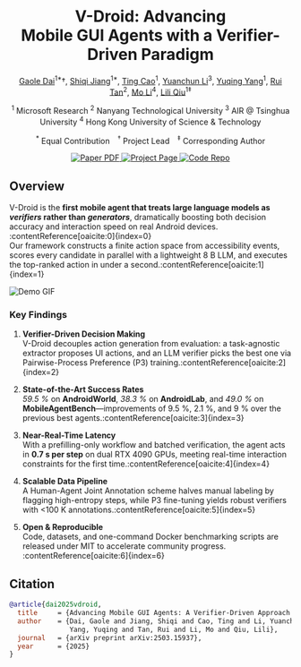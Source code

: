 <div align="center">
<h1>V-Droid: Advancing Mobile&nbsp;GUI&nbsp;Agents with a Verifier-Driven Paradigm</h1>

[Gaole Dai](https://maginadai.github.io/daigaole/)<sup>1*</sup>†, 
[Shiqi Jiang]((https://chrisplus.me/))<sup>1*</sup>, 
[Ting Cao](https://github.com/ticao)<sup>1</sup>, 
[Yuanchun Li](https://paperswithcode.com/author/yuanchun-li)<sup>3</sup>, 
[Yuqing Yang](https://github.com/yuqyang)<sup>1</sup>, 
[Rui Tan](https://tanrui.me/)<sup>2</sup>, 
[Mo Li](https://cse.hkust.edu.hk/faculty/lim/)<sup>4</sup>, 
[Lili Qiu](https://www.microsoft.com/en-us/research/people/liliqiu/)<sup>1‡</sup>  

<sup>1</sup> Microsoft Research   <sup>2</sup> Nanyang Technological University   <sup>3</sup> AIR @ Tsinghua University   <sup>4</sup> Hong Kong University of Science & Technology  

<sup>*</sup> Equal Contribution <sup>†</sup> Project Lead <sup>‡</sup> Corresponding Author  

<a href="https://arxiv.org/abs/2503.15937">
  <img src="https://img.shields.io/badge/arXiv-2503.15937-red" alt="Paper PDF">
</a>
<a href="[https://v-droid-gui.github.io](https://v-droid-agent.github.io/)/">
  <img src="https://img.shields.io/badge/Project_Page-V-Droid-green" alt="Project Page">
</a>
<a href="https://github.com/v-droid-gui/V-Droid">
  <img src="https://img.shields.io/badge/Code-GitHub-blue" alt="Code Repo">
</a>
</div>


## Overview
V-Droid is the **first mobile agent that treats large language models as _verifiers_ rather than _generators_**, dramatically boosting both decision accuracy and interaction speed on real Android devices.&#8203;:contentReference[oaicite:0]{index=0}  
Our framework constructs a finite action space from accessibility events, scores every candidate in parallel with a lightweight 8 B LLM, and executes the top-ranked action in under a second.&#8203;:contentReference[oaicite:1]{index=1}

![Demo GIF](./assets/v-droid-intro.gif)


### Key Findings
1. **Verifier-Driven Decision Making**  
   V-Droid decouples action generation from evaluation: a task-agnostic extractor proposes UI actions, and an LLM verifier picks the best one via Pairwise-Process Preference (P3) training.&#8203;:contentReference[oaicite:2]{index=2}  

2. **State-of-the-Art Success Rates**  
   *59.5 %* on **AndroidWorld**, *38.3 %* on **AndroidLab**, and *49.0 %* on **MobileAgentBench**—improvements of 9.5 %, 2.1 %, and 9 % over the previous best agents.&#8203;:contentReference[oaicite:3]{index=3}  

3. **Near-Real-Time Latency**  
   With a prefilling-only workflow and batched verification, the agent acts in **0.7 s per step** on dual RTX 4090 GPUs, meeting real-time interaction constraints for the first time.&#8203;:contentReference[oaicite:4]{index=4}  

4. **Scalable Data Pipeline**  
   A Human-Agent Joint Annotation scheme halves manual labeling by flagging high-entropy steps, while P3 fine-tuning yields robust verifiers with <100 K annotations.&#8203;:contentReference[oaicite:5]{index=5}  

5. **Open & Reproducible**  
   Code, datasets, and one-command Docker benchmarking scripts are released under MIT to accelerate community progress.&#8203;:contentReference[oaicite:6]{index=6}  


## Citation
```bibtex
@article{dai2025vdroid,
  title     = {Advancing Mobile GUI Agents: A Verifier-Driven Approach to Practical Deployment},
  author    = {Dai, Gaole and Jiang, Shiqi and Cao, Ting and Li, Yuanchun and
               Yang, Yuqing and Tan, Rui and Li, Mo and Qiu, Lili},
  journal   = {arXiv preprint arXiv:2503.15937},
  year      = {2025}
}

